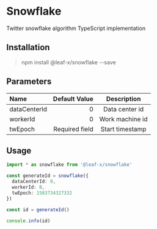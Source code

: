 # Snowflake

Twitter snowflake algorithm TypeScript implementation

## Installation

> npm install @leaf-x/snowflake --save

## Parameters

| Name         |  Default Value |   Description   |
| :----------- | -------------: | :-------------: |
| dataCenterId |              0 | Data center id  |
| workerId     |              0 | Work machine id |
| twEpoch      | Required field | Start timestamp |

## Usage

```typescript
import * as snowflake from '@leaf-x/snowflake'

const generateId = snowflake({
  dataCenterId: 0,
  workerId: 0,
  twEpoch: 1583734327332
})

const id = generateId()

console.info(id)
```
